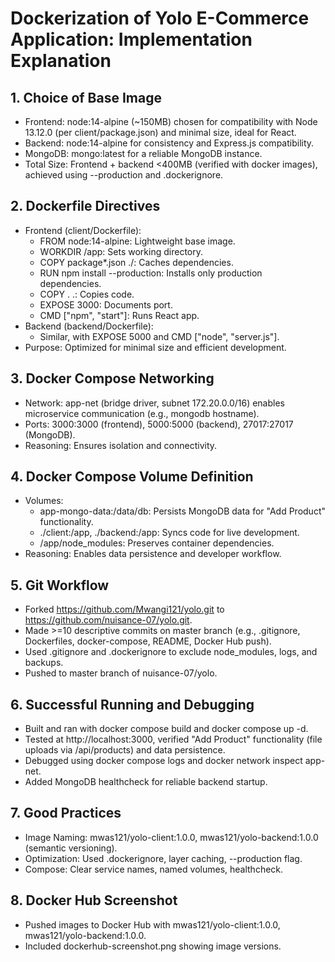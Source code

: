 # Dockerization of Yolo E-Commerce Application: Implementation Explanation

## 1. Choice of Base Image
- Frontend: node:14-alpine (~150MB) chosen for compatibility with Node 13.12.0 (per client/package.json) and minimal size, ideal for React.
- Backend: node:14-alpine for consistency and Express.js compatibility.
- MongoDB: mongo:latest for a reliable MongoDB instance.
- Total Size: Frontend + backend <400MB (verified with docker images), achieved using --production and .dockerignore.

## 2. Dockerfile Directives
- Frontend (client/Dockerfile):
  - FROM node:14-alpine: Lightweight base image.
  - WORKDIR /app: Sets working directory.
  - COPY package*.json ./: Caches dependencies.
  - RUN npm install --production: Installs only production dependencies.
  - COPY . .: Copies code.
  - EXPOSE 3000: Documents port.
  - CMD ["npm", "start"]: Runs React app.
- Backend (backend/Dockerfile):
  - Similar, with EXPOSE 5000 and CMD ["node", "server.js"].
- Purpose: Optimized for minimal size and efficient development.

## 3. Docker Compose Networking
- Network: app-net (bridge driver, subnet 172.20.0.0/16) enables microservice communication (e.g., mongodb hostname).
- Ports: 3000:3000 (frontend), 5000:5000 (backend), 27017:27017 (MongoDB).
- Reasoning: Ensures isolation and connectivity.

## 4. Docker Compose Volume Definition
- Volumes:
  - app-mongo-data:/data/db: Persists MongoDB data for "Add Product" functionality.
  - ./client:/app, ./backend:/app: Syncs code for live development.
  - /app/node_modules: Preserves container dependencies.
- Reasoning: Enables data persistence and developer workflow.

## 5. Git Workflow
- Forked https://github.com/Mwangi121/yolo.git to https://github.com/nuisance-07/yolo.git.
- Made >=10 descriptive commits on master branch (e.g., .gitignore, Dockerfiles, docker-compose, README, Docker Hub push).
- Used .gitignore and .dockerignore to exclude node_modules, logs, and backups.
- Pushed to master branch of nuisance-07/yolo.

## 6. Successful Running and Debugging
- Built and ran with docker compose build and docker compose up -d.
- Tested at http://localhost:3000, verified "Add Product" functionality (file uploads via /api/products) and data persistence.
- Debugged using docker compose logs and docker network inspect app-net.
- Added MongoDB healthcheck for reliable backend startup.

## 7. Good Practices
- Image Naming: mwas121/yolo-client:1.0.0, mwas121/yolo-backend:1.0.0 (semantic versioning).
- Optimization: Used .dockerignore, layer caching, --production flag.
- Compose: Clear service names, named volumes, healthcheck.

## 8. Docker Hub Screenshot
- Pushed images to Docker Hub[](https://hub.docker.com/u/mwas121) with mwas121/yolo-client:1.0.0, mwas121/yolo-backend:1.0.0.
- Included dockerhub-screenshot.png showing image versions.
